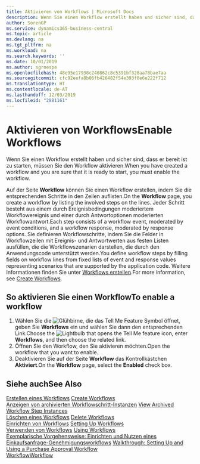 ```yaml
---
title: Aktivieren von Workflows | Microsoft Docs
description: Wenn Sie einen Workflow erstellt haben und sicher sind, dass er bereit ist zu starten, müssen Sie den Workflow aktivieren.
author: SorenGP
ms.service: dynamics365-business-central
ms.topic: article
ms.devlang: na
ms.tgt_pltfrm: na
ms.workload: na
ms.search.keywords: ''
ms.date: 10/01/2019
ms.author: sgroespe
ms.openlocfilehash: 48e95e17938c240862c8c5391bf328aa78bae7aa
ms.sourcegitcommit: cfc92eefa8b06fb426482f54e393f0e6e222f712
ms.translationtype: HT
ms.contentlocale: de-AT
ms.lasthandoff: 12/03/2019
ms.locfileid: "2881161"
---
```

# <a name="enable-workflows"></a><span data-ttu-id="84550-103">Aktivieren von Workflows</span><span class="sxs-lookup"><span data-stu-id="84550-103">Enable Workflows</span></span>
<span data-ttu-id="84550-104">Wenn Sie einen Workflow erstellt haben und sicher sind, dass er bereit ist zu starten, müssen Sie den Workflow aktivieren.</span><span class="sxs-lookup"><span data-stu-id="84550-104">When you have created a workflow and you are sure that it is ready to start, you must enable the workflow.</span></span>  

 <span data-ttu-id="84550-105">Auf der Seite **Workflow** können Sie einen Workflow erstellen, indem Sie die entsprechenden Schritte in den Zeilen auflisten.</span><span class="sxs-lookup"><span data-stu-id="84550-105">On the **Workflow** page, you create a workflow by listing the involved steps on the lines.</span></span> <span data-ttu-id="84550-106">Jeder Schritt besteht aus einem durch Ereignisbedingungen moderiertem Workflowereignis und einer durch Antwortoptionen moderierten Workflowantwort.</span><span class="sxs-lookup"><span data-stu-id="84550-106">Each step consists of a workflow event, moderated by event conditions, and a workflow response, moderated by response options.</span></span> <span data-ttu-id="84550-107">Sie definieren Workflowschritte, indem Sie die Felder in Workflowzeilen mit Ereignis- und Antwortwerten aus festen Listen ausfüllen, die die Workflowszenarien darstellen, die durch den Anwendungscode unterstützt werden.</span><span class="sxs-lookup"><span data-stu-id="84550-107">You define workflow steps by filling fields on workflow lines from fixed lists of event and response values representing scenarios that are supported by the application code.</span></span> <span data-ttu-id="84550-108">Weitere Informationen finden Sie unter [Workflows erstellen](across-how-to-create-workflows.md).</span><span class="sxs-lookup"><span data-stu-id="84550-108">For more information, see [Create Workflows](across-how-to-create-workflows.md).</span></span>  

## <a name="to-enable-a-workflow"></a><span data-ttu-id="84550-109">So aktivieren Sie einen Workflow</span><span class="sxs-lookup"><span data-stu-id="84550-109">To enable a workflow</span></span>  
1.  <span data-ttu-id="84550-110">Wählen Sie die ![Glühbirne, die das Tell Me Feature](media/ui-search/search_small.png "Tell Me-Funktion") Symbol öffnet, geben Sie **Workflows** ein und wählen Sie dann den entsprechenden Link.</span><span class="sxs-lookup"><span data-stu-id="84550-110">Choose the ![Lightbulb that opens the Tell Me feature](media/ui-search/search_small.png "Tell me what you want to do") icon, enter **Workflows**, and then choose the related link.</span></span>  
2.  <span data-ttu-id="84550-111">Öffnen Sie den Workflow, den Sie aktivieren möchten.</span><span class="sxs-lookup"><span data-stu-id="84550-111">Open the workflow that you want to enable.</span></span>  
3.  <span data-ttu-id="84550-112">Deaktivieren Sie auf der Seite **Workflow** das Kontrollkästchen **Aktiviert**.</span><span class="sxs-lookup"><span data-stu-id="84550-112">On the **Workflow** page, select the **Enabled** check box.</span></span>  

## <a name="see-also"></a><span data-ttu-id="84550-113">Siehe auch</span><span class="sxs-lookup"><span data-stu-id="84550-113">See Also</span></span>  
 <span data-ttu-id="84550-114">[Erstellen eines Workflows](across-how-to-create-workflows.md) </span><span class="sxs-lookup"><span data-stu-id="84550-114">[Create Workflows](across-how-to-create-workflows.md) </span></span>  
 <span data-ttu-id="84550-115">[Anzeigen von archivierten Workflowschritt-Instanzen](across-how-to-view-archived-workflow-step-instances.md) </span><span class="sxs-lookup"><span data-stu-id="84550-115">[View Archived Workflow Step Instances](across-how-to-view-archived-workflow-step-instances.md) </span></span>  
 <span data-ttu-id="84550-116">[Löschen eines Workflows](across-how-to-delete-workflows.md) </span><span class="sxs-lookup"><span data-stu-id="84550-116">[Delete Workflows](across-how-to-delete-workflows.md) </span></span>  
 <span data-ttu-id="84550-117">[Einrichten von Workflows](across-set-up-workflows.md) </span><span class="sxs-lookup"><span data-stu-id="84550-117">[Setting Up Workflows](across-set-up-workflows.md) </span></span>  
 <span data-ttu-id="84550-118">[Verwenden von Workflows](across-use-workflows.md) </span><span class="sxs-lookup"><span data-stu-id="84550-118">[Using Workflows](across-use-workflows.md) </span></span>  
 <span data-ttu-id="84550-119">[Exemplarische Vorgehensweise: Einrichten und Nutzen eines Einkaufsanfrage-Genehmigungsworkflows](walkthrough-setting-up-and-using-a-purchase-approval-workflow.md) </span><span class="sxs-lookup"><span data-stu-id="84550-119">[Walkthrough: Setting Up and Using a Purchase Approval Workflow](walkthrough-setting-up-and-using-a-purchase-approval-workflow.md) </span></span>  
 [<span data-ttu-id="84550-120">Workflow</span><span class="sxs-lookup"><span data-stu-id="84550-120">Workflow</span></span>](across-workflow.md)   
